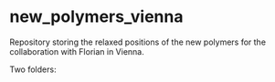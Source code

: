# new_polymers_vienna
Repository storing the relaxed positions of the new polymers for the collaboration with Florian in Vienna.

Two folders:


